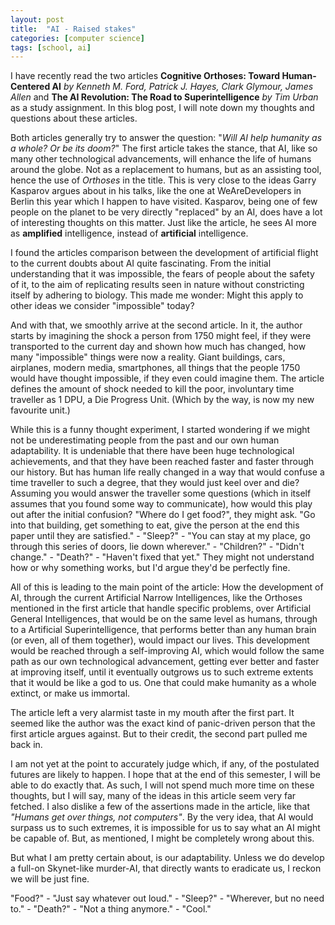 ```yaml
---
layout: post
title:  "AI - Raised stakes"
categories: [computer science]
tags: [school, ai]
---
```


I have recently read the two articles **Cognitive Orthoses: Toward Human-Centered AI** *by Kenneth M. Ford, Patrick J.
Hayes, Clark Glymour, James Allen* and **The AI Revolution: The Road to Superintelligence** *by Tim Urban* as a study
assignment. In this blog post, I will note down my thoughts and questions about these articles.

<!--more-->

Both articles generally try to answer the question: "*Will AI help humanity as a whole? Or be its doom?*" The first
article takes the stance, that AI, like so many other technological advancements, will enhance the life of humans around
the globe. Not as a replacement to humans, but as an assisting tool, hence the use of *Orthoses* in the title.
This is very close to the ideas Garry Kasparov argues about in his talks, like the one at WeAreDevelopers in Berlin this
year which I happen to have visited. Kasparov, being one of few people on the planet to be very directly "replaced" by
an AI, does have a lot of interesting thoughts on this matter. Just like the article, he sees AI more as **amplified**
intelligence, instead of **artificial** intelligence.

I found the articles comparison between the development of artificial flight to the current doubts about AI quite
fascinating. From the initial understanding that it was impossible, the fears of people about the safety of it, to
the aim of replicating results seen in nature without constricting itself by adhering to biology. This made me wonder:
Might this apply to other ideas we consider "impossible" today?

And with that, we smoothly arrive at the second article. In it, the author starts by imagining the shock a person from
1750 might feel, if they were transported to the current day and shown how much has changed, how many "impossible"
things were now a reality. Giant buildings, cars, airplanes, modern media, smartphones, all things that the people 1750
would have thought impossible, if they even could imagine them. The article defines the amount of shock needed to kill
the poor, involuntary time traveller as 1 DPU, a Die Progress Unit. (Which by the way, is now my new favourite unit.)

While this is a funny thought experiment, I started wondering if we might not be underestimating people from the past
and our own human adaptability. It is undeniable that there have been huge technological achievements, and that they
have been reached faster and faster through our history. But has human life really changed in a way that would confuse a
time traveller to such a degree, that they would just keel over and die? Assuming you would answer the traveller some
questions (which in itself assumes that you found some way to communicate), how would this play out after the initial
confusion? "Where do I get food?", they might ask. "Go into that building, get something to eat, give the person at the
end this paper until they are satisfied." - "Sleep?" - "You can stay at my place, go through this series of doors, lie
down wherever." - "Children?" - "Didn't change." - "Death?" -  "Haven't fixed that yet." They might not understand how
or why something works, but I'd argue they'd be perfectly fine.

All of this is leading to the main point of the article: How the development of AI, through the current Artificial
Narrow Intelligences, like the Orthoses mentioned in the first article that handle specific problems, over Artificial
General Intelligences, that would be on the same level as humans, through to a Artificial Superintelligence, that
performs better than any human brain (or even, all of them together), would impact our lives.  This development would be
reached through a self-improving AI, which would follow the same path as our own technological advancement, getting ever
better and faster at improving itself, until it eventually outgrows us to such extreme extents that it would be like a
god to us. One that could make humanity as a whole extinct, or make us immortal.

The article left a very alarmist taste in my mouth after the first part. It seemed like the author was the exact kind of
panic-driven person that the first article argues against. But to their credit, the second part pulled me back in.

I am not yet at the point to accurately judge which, if any, of the postulated futures are likely to happen. I hope that
at the end of this semester, I will be able to do exactly that. As such, I will not spend much more time on these
thoughts, but I will say, many of the ideas in this article seem very far fetched. I also dislike a few of the
assertions made in the article, like that *"Humans get over things, not computers"*. By the very idea, that AI would
surpass us to such extremes, it is impossible for us to say what an AI might be capable of. But, as mentioned, I might
be completely wrong about this.

But what I am pretty certain about, is our adaptability. Unless we do develop a full-on Skynet-like murder-AI, that
directly wants to eradicate us, I reckon we will be just fine.

"Food?" - "Just say whatever out loud." - "Sleep?" - "Wherever, but no need to." - "Death?" - "Not a thing anymore." -
"Cool."
